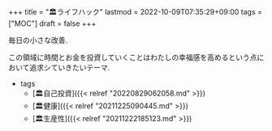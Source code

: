 +++
title = "🏛ライフハック"
lastmod = 2022-10-09T07:35:29+09:00
tags = ["MOC"]
draft = false
+++

毎日の小さな改善.

この領域に時間とお金を投資していくことはわたしの幸福感を高めるという点において追求シていきたいテーマ.

-   tags
    -   [🏛自己投資]({{< relref "20220829062058.md" >}})
    -   [🏛健康]({{< relref "20211225090445.md" >}})
    -   [🏛生産性]({{< relref "20211222185123.md" >}})
